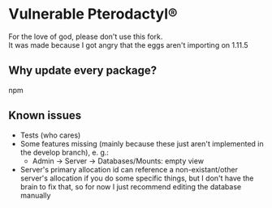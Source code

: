 # Vulnerable Pterodactyl®

For the love of god, please don't use this fork.  
It was made because I got angry that the eggs aren't importing on 1.11.5

## Why update every package?

npm

## Known issues

- Tests (who cares)
- Some features missing (mainly because these just aren't implemented in the develop branch), e. g.:
    - Admin -> Server -> Databases/Mounts: empty view
- Server's primary allocation id can reference a non-existant/other server's allocation if you do some specific things, but I don't have the brain to fix that, so for now I just recommend editing the database manually
